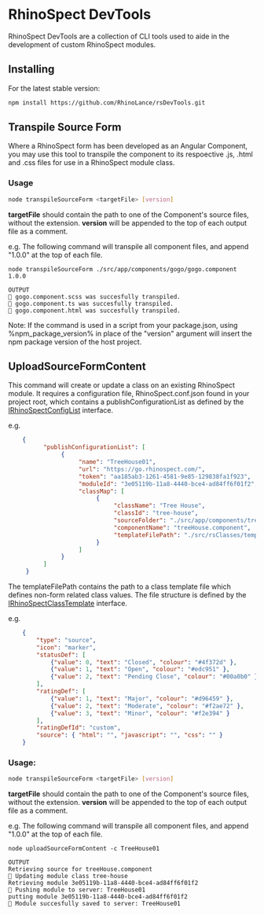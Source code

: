 # RhinoSpect DevTools

RhinoSpect DevTools are a collection of CLI tools used to aide in the development of custom RhinoSpect modules.

## Installing

For the latest stable version:

```bash
npm install https://github.com/RhinoLance/rsDevTools.git
```

## Transpile Source Form

Where a RhinoSpect form has been developed as an Angular Component, you may use this tool to transpile the component to its respoective .js, .html and .css files for use in a RhinoSpect module class.

### Usage

```bash
node transpileSourceForm <targetFile> [version]
```

**targetFile** should contain the path to one of the Component's source files, without the extension.
**version** will be appended to the top of each output file as a comment.

e.g. The following command will transpile all component files, and append "1.0.0" at the top of each file.
```
node transpileSourceForm ./src/app/components/gogo/gogo.component 1.0.0

OUTPUT
🙂 gogo.component.scss was succesfully transpiled.
🙂 gogo.component.ts was succesfully transpiled.
🙂 gogo.component.html was succesfully transpiled.
```

Note: If the command is used in a script from your package.json, using %npm_package_version% in place of the "version" argument will insert the npm package version of the host project.

## UploadSourceFormContent

This command will create or update a class on an existing RhinoSpect module.  It requires a configuration file, RhinoSpect.conf.json found in your project root, which contains a publishConfigurationList as defined by the [IRhinoSpectConfigList](Classes/IRhinoSpectConfigList.ts) interface.

e.g.

```json
    {
          "publishConfigurationList": [
               {
                    "name": "TreeHouse01",
                    "url": "https://go.rhinospect.com/",
                    "token": "aa185ab3-1261-4581-9e85-129838fa1f923",
                    "moduleId": "3e05119b-11a8-4440-bce4-ad84ff6f01f2",
                    "classMap": [
                         {
                              "className": "Tree House",
                              "classId": "tree-house",
                              "sourceFolder": "./src/app/components/treeHouse",
                              "componentName": "treeHouse.component",
                              "templateFilePath": "./src/rsClasses/template.json"
                         }
                    ]
               }
          ]
     }
```

The templateFilePath contains the path to a class template file which defines non-form related class values.  The file structure is defined by the [IRhinoSpectClassTemplate](Classes/IRhinoSpectConfigList.ts) interface.

e.g.

```json
    {
        "type": "source",
        "icon": "marker",
        "statusDef": [
            {"value": 0, "text": "Closed", "colour": "#4f372d" },
            {"value": 1, "text": "Open", "colour": "#edc951" },
            {"value": 2, "text": "Pending Close", "colour": "#00a0b0" }
        ],
        "ratingDef": [
            {"value": 1, "text": "Major", "colour": "#d96459" },
            {"value": 2, "text": "Moderate", "colour": "#f2ae72" },
            {"value": 3, "text": "Minor", "colour": "#f2e394" }
        ],
        "ratingDefId": "custom",
        "source": { "html": "", "javascript": "", "css": "" }
    }
```

### Usage:

```bash
node transpileSourceForm <targetFile> [version]
```

**targetFile** should contain the path to one of the Component's source files, without the extension.
**version** will be appended to the top of each output file as a comment.

e.g. The following command will transpile all component files, and append "1.0.0" at the top of each file.

```
node uploadSourceFormContent -c TreeHouse01

OUTPUT
Retrieving source for treeHouse.component
🙂 Updating module class tree-house
Retrieving module 3e05119b-11a8-4440-bce4-ad84ff6f01f2
🙂 Pushing module to server: TreeHouse01
putting module 3e05119b-11a8-4440-bce4-ad84ff6f01f2
🙂 Module succesfully saved to server: TreeHouse01
```
